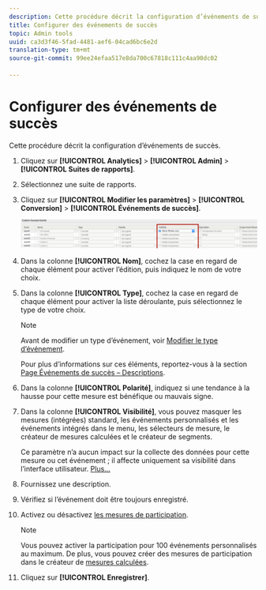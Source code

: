 ```yaml
---
description: Cette procédure décrit la configuration d’événements de succès.
title: Configurer des événements de succès
topic: Admin tools
uuid: ca3d3f46-5fad-4481-aef6-04cad6bc6e2d
translation-type: tm+mt
source-git-commit: 99ee24efaa517e8da700c67818c111c4aa90dc02

---
```



# Configurer des événements de succès

Cette procédure décrit la configuration d’événements de succès.

1. Cliquez sur **[!UICONTROL Analytics]** > **[!UICONTROL Admin]** > **[!UICONTROL Suites de rapports]**.
1. Sélectionnez une suite de rapports.
1. Cliquez sur **[!UICONTROL Modifier les paramètres]** > **[!UICONTROL Conversion]** > **[!UICONTROL Événements de succès]**.

   ![Résultat de l’étape](assets/success_event_page.png)

1. Dans la colonne **[!UICONTROL Nom]**, cochez la case en regard de chaque élément pour activer l’édition, puis indiquez le nom de votre choix.
1. Dans la colonne **[!UICONTROL Type]**, cochez la case en regard de chaque élément pour activer la liste déroulante, puis sélectionnez le type de votre choix.

   >[!NOTE]
   >
   >Avant de modifier un type d’événement, voir [Modifier le type d’événement](/help/admin/admin/c-success-events/event-type.md).

   Pour plus d’informations sur ces éléments, reportez-vous à la section [Page Événements de succès – Descriptions](/help/admin/admin/c-success-events/success-event.md).

1. Dans la colonne **[!UICONTROL Polarité]**, indiquez si une tendance à la hausse pour cette mesure est bénéfique ou mauvais signe.
1. Dans la colonne **[!UICONTROL Visibilité]**, vous pouvez masquer les mesures (intégrées) standard, les événements personnalisés et les événements intégrés dans le menu, les sélecteurs de mesure, le créateur de mesures calculées et le créateur de segments.

   Ce paramètre n’a aucun impact sur la collecte des données pour cette mesure ou cet événement ; il affecte uniquement sa visibilité dans l’interface utilisateur. [Plus...](/help/admin/admin/metric-visibility.md)
1. Fournissez une description.
1. Vérifiez si l’événement doit être toujours enregistré.
1. Activez ou désactivez [les mesures de participation](/help/components/c-variables/c-metrics/metrics-participation.md).

   >[!NOTE]
   >
   >Vous pouvez activer la participation pour 100 événements personnalisés au maximum. De plus, vous pouvez créer des mesures de participation dans le créateur de [mesures calculées](https://marketing.adobe.com/resources/help/fr_FR/analytics/calcmetrics/participation_metric.html).

1. Cliquez sur **[!UICONTROL Enregistrer]**.

